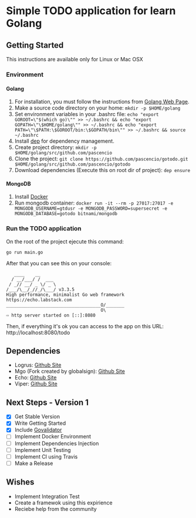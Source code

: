 # Simple TODO application for learn Golang

## Getting Started

This instructions are available only for Linux or Mac OSX

### Environment

#### Golang

1. For installation, you must follow the instructions from [Golang Web Page](https://golang.org/doc/install).
2. Make a source code directory on your home: `mkdir -p $HOME/golang`
3. Set environment variables in your .bashrc file: `echo "export GOROOT=\"$(which go)\"" >> ~/.bashrc && echo "export GOPATH=\"\$HOME/golang\"" >> ~/.bashrc && echo "export PATH=\"\$PATH:\$GOROOT/bin:\$GOPATH/bin\"" >> ~/.bashrc && source ~/.bashrc`
4. Install [dep](https://golang.github.io/dep/docs/installation.html) for dependency management.
5. Create project directory: `mkdir -p $HOME/golang/src/github.com/pascencio`
6. Clone the project: `git clone https://github.com/pascencio/gotodo.git $HOME/golang/src/github.com/pascencio/gotodo`
7. Download dependencies (Execute this on root dir of project): `dep ensure`

#### MongoDB

1. Install [Docker](https://www.docker.com/community-edition#/download)
2. Run mongodb container: `docker run -it --rm -p 27017:27017 -e MONGODB_USERNAME=gtdusr -e MONGODB_PASSWORD=supersecret -e MONGODB_DATABASE=gotodo bitnami/mongodb`

### Run the TODO application

On the root of the project ejecute this command:

```shell
go run main.go
```

After that you can see this on your console:

```shell
   ____    __
  / __/___/ /  ___
 / _// __/ _ \/ _ \
/___/\__/_//_/\___/ v3.3.5
High performance, minimalist Go web framework
https://echo.labstack.com
____________________________________O/_______
                                    O\
⇨ http server started on [::]:8080
```

Then, if everything it's ok you can access to the app on this URL: http://localhost:8080/todo

## Dependencies

- Logrus: [Github Site](https://github.com/sirupsen/logrus)
- Mgo (Fork created by globalsign): [Github Site](https://github.com/globalsign/mgo)
- Echo: [Github Site](https://github.com/labstack/echo)
- Viper: [Github Site](https://github.com/spf13/viper)

## Next Steps - Version 1

- [x] Get Stable Version
- [x] Write Getting Started
- [x] Include [Govalidator](https://github.com/asaskevich/govalidator)
- [ ] Implement Docker Environment
- [ ] Implement Dependencies Injection
- [ ] Implement Unit Testing
- [ ] Implement CI using Travis
- [ ] Make a Release

## Wishes

- Implement Integration Test
- Create a framewok using this expirience
- Reciebe help from the community